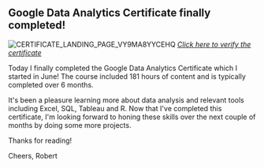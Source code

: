 ## Google Data Analytics Certificate finally completed!

![CERTIFICATE_LANDING_PAGE_VY9MA8YYCEHQ](https://user-images.githubusercontent.com/105367716/184691264-63a0f847-928a-49ac-aa85-06177f892595.jpeg)
[*Click here to verify the certificate*](https://coursera.org/verify/professional-cert/VY9MA8YYCEHQ)

Today I finally completed the Google Data Analytics Certificate which I started in June! The course included 181 hours of content and is typically completed over 6 months.

It's been a pleasure learning more about data analysis and relevant tools including Excel, SQL, Tableau and R. Now that I've completed this certificate, I'm looking forward to honing these skills over the next couple of months by doing some more projects.

Thanks for reading! 

Cheers,
Robert
